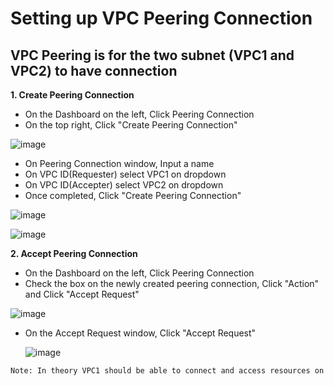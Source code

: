 #  Setting up VPC Peering Connection

## VPC Peering is for the two subnet (VPC1 and VPC2) to have connection

**1. Create Peering Connection**

  - On the Dashboard on the left, Click Peering Connection
  - On the top right, Click "Create Peering Connection"

  ![image](https://github.com/JRTugs/DevOps-CI-CD-on-AWS-EC2-instance/assets/29426766/59d3855a-050c-44fa-a602-e0b43ea9c641)

  - On Peering Connection window, Input a name
  - On VPC ID(Requester) select VPC1 on dropdown
  - On VPC ID(Accepter) select VPC2 on dropdown
  - Once completed, Click "Create Peering Connection"

  ![image](https://github.com/JRTugs/DevOps-CI-CD-on-AWS-EC2-instance/assets/29426766/90ba94bb-f0fc-41b8-ad47-56cdaaab45ec)

  ![image](https://github.com/JRTugs/DevOps-CI-CD-on-AWS-EC2-instance/assets/29426766/651a69f1-649f-4718-ab69-746803780a1a)

**2. Accept Peering Connection**

  - On the Dashboard on the left, Click Peering Connection
  - Check the box on the newly created peering connection, Click "Action" and Click "Accept Request"

  ![image](https://github.com/JRTugs/DevOps-CI-CD-on-AWS-EC2-instance/assets/29426766/e725e7db-670a-4bb5-b64f-f1a674e94f18)

  - On the Accept Request window, Click "Accept Request"

    ![image](https://github.com/JRTugs/DevOps-CI-CD-on-AWS-EC2-instance/assets/29426766/3fc96464-3ce1-49d1-95f4-9d2e6144a7f9)

```bash
Note: In theory VPC1 should be able to connect and access resources on VPC2 and vice versa.
```

